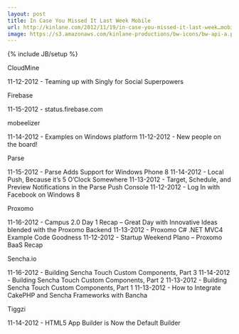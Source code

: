 ```yaml
---
layout: post
title: In Case You Missed It Last Week Mobile
url: http://kinlane.com/2012/11/19/in-case-you-missed-it-last-week…mobile/
image: https://s3.amazonaws.com/kinlane-productions/bw-icons/bw-api-a.png
---
```

{% include JB/setup %}




CloudMine




11-12-2012 - Teaming up with Singly for Social Superpowers





Firebase




11-15-2012 - status.firebase.com





mobeelizer




11-14-2012 - Examples on Windows platform
11-12-2012 - New people on the board!





Parse




11-15-2012 - Parse Adds Support for Windows Phone 8
11-14-2012 - Local Push, Because it&rsquo;s 5 O&rsquo;Clock Somewhere
11-13-2012 - Target, Schedule, and Preview Notifications in the Parse Push Console
11-12-2012 - Log In with Facebook on Windows 8





Proxomo




11-16-2012 - Campus 2.0 Day 1 Recap &ndash; Great Day with Innovative Ideas blended with the Proxomo Backend
11-13-2012 - Proxomo C# .NET MVC4 Example Code Goodness
11-12-2012 - Startup Weekend Plano &ndash; Proxomo BaaS Recap





Sencha.io




11-16-2012 - Building Sencha Touch Custom Components, Part 3
11-14-2012 - Building Sencha Touch Custom Components, Part 2
11-13-2012 - Building Sencha Touch Custom Components, Part 1
11-13-2012 - How to Integrate CakePHP and Sencha Frameworks with Bancha





Tiggzi




11-14-2012 - HTML5 App Builder is Now the Default Builder
